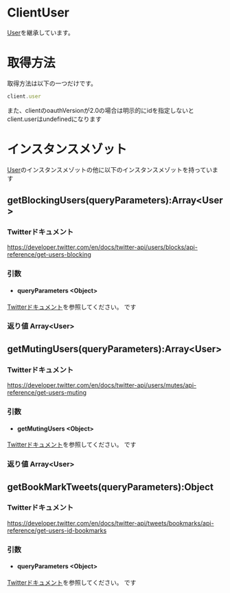 # ClientUser
[User](./User.md)を継承しています。
# 取得方法
取得方法は以下の一つだけです。
```js
client.user
```
また、clientのoauthVersionが2.0の場合は明示的にidを指定しないとclient.userはundefinedになります

# インスタンスメゾット
[User](./User.md)のインスタンスメゾットの他に以下のインスタンスメゾットを持っています
## getBlockingUsers(queryParameters):Array<User\>
### Twitterドキュメント
https://developer.twitter.com/en/docs/twitter-api/users/blocks/api-reference/get-users-blocking

### 引数
- #### queryParameters <Object\>
[Twitterドキュメント](https://developer.twitter.com/en/docs/twitter-api/users/blocks/api-reference/get-users-blocking)を参照してください。
です

### 返り値 Array<User\>

## getMutingUsers(queryParameters):Array<User\>
### Twitterドキュメント
https://developer.twitter.com/en/docs/twitter-api/users/mutes/api-reference/get-users-muting

### 引数
- #### getMutingUsers <Object\>
[Twitterドキュメント](https://developer.twitter.com/en/docs/twitter-api/users/mutes/api-reference/get-users-muting)を参照してください。
です
### 返り値 Array<User\>

## getBookMarkTweets(queryParameters):Object
### Twitterドキュメント
https://developer.twitter.com/en/docs/twitter-api/tweets/bookmarks/api-reference/get-users-id-bookmarks
### 引数
- #### queryParameters <Object\>
[Twitterドキュメント](https://developer.twitter.com/en/docs/twitter-api/tweets/bookmarks/api-reference/get-users-id-bookmarks)を参照してください。
です